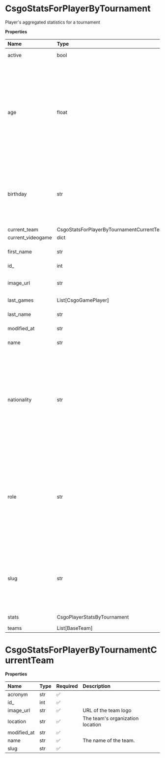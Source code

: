 # CsgoStatsForPlayerByTournament

Player's aggregated statistics for a tournament

**Properties**

| Name              | Type                                      | Required | Description                                                                                                                                                                                                                                    |
| :---------------- | :---------------------------------------- | :------- | :--------------------------------------------------------------------------------------------------------------------------------------------------------------------------------------------------------------------------------------------- |
| active            | bool                                      | ✅       | Whether player is active                                                                                                                                                                                                                       |
| age               | float                                     | ✅       | Age of the player, `null` if unknown. When `birthday` is `null`, `age` is an approxiamation. Read more about [players' age](/docs/about-players-age) <br/>**Note**: This field is only present for users running the Historical plan or above. |
| birthday          | str                                       | ✅       | Birth day of the player, `YYYY-MM-DD` format. `null` if unknown. <br/>**Note**: This field is only present for users running the Historical plan or above.                                                                                     |
| current_team      | CsgoStatsForPlayerByTournamentCurrentTeam | ✅       |                                                                                                                                                                                                                                                |
| current_videogame | dict                                      | ✅       |                                                                                                                                                                                                                                                |
| first_name        | str                                       | ✅       | First name of the player. `null` if unknown                                                                                                                                                                                                    |
| id\_              | int                                       | ✅       | ID of the player                                                                                                                                                                                                                               |
| image_url         | str                                       | ✅       | URL to the photo of the player. `null` if not available.                                                                                                                                                                                       |
| last_games        | List[CsgoGamePlayer]                      | ✅       |                                                                                                                                                                                                                                                |
| last_name         | str                                       | ✅       | Last name of the player. `null` if unknown                                                                                                                                                                                                     |
| modified_at       | str                                       | ✅       |                                                                                                                                                                                                                                                |
| name              | str                                       | ✅       | Professional name of the player                                                                                                                                                                                                                |
| nationality       | str                                       | ✅       | Country code matching the nationality of the player according to the ISO 3166-1 standard (Alpha-2 code). <br/>In addition to the standard, the `XK` code is used for Kosovo. <br/>`null` if unknown                                            |
| role              | str                                       | ✅       | Role/position of the player. Field value varies depending on the video game.`null` if unknown. <br/>**Note**: role is only available for DotA 2, League of Legends, and Overwatch players. <br/>`null` for other video games.                  |
| slug              | str                                       | ✅       | Unique, human-readable identifier for the player. <br/>`id` and `slug` can be used interchangeably throughout the API.                                                                                                                         |
| stats             | CsgoPlayerStatsByTournament               | ✅       | Statistics for a tournament                                                                                                                                                                                                                    |
| teams             | List[BaseTeam]                            | ✅       |                                                                                                                                                                                                                                                |

# CsgoStatsForPlayerByTournamentCurrentTeam

**Properties**

| Name        | Type | Required | Description                      |
| :---------- | :--- | :------- | :------------------------------- |
| acronym     | str  | ✅       |                                  |
| id\_        | int  | ✅       |                                  |
| image_url   | str  | ✅       | URL of the team logo             |
| location    | str  | ✅       | The team's organization location |
| modified_at | str  | ✅       |                                  |
| name        | str  | ✅       | The name of the team.            |
| slug        | str  | ✅       |                                  |
